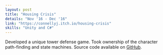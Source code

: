 ```yaml
---
layout: post
title: "Housing Crisis"
details: "Nov '16 - Dec '16"
link: "https://connellyj.itch.io/housing-crisis"
skills: "Unity and C#"
---
```


Developed a unique tower defense game. Took ownership of the character path-finding and state machines. Source code available on
[GitHub](https://github.com/connellyj/HousingCrisis).


